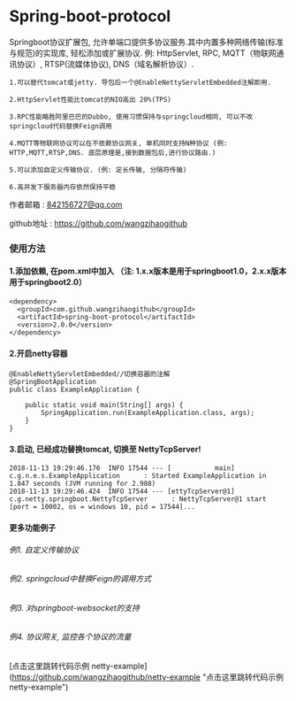 # Spring-boot-protocol
Springboot协议扩展包, 允许单端口提供多协议服务.其中内置多种网络传输(标准与规范)的实现库, 轻松添加或扩展协议. 例: HttpServlet, RPC, MQTT（物联网通讯协议）, RTSP(流媒体协议), DNS（域名解析协议）.

    1.可以替代tomcat或jetty. 导包后一个@EnableNettyServletEmbedded注解即用. 
    
    2.HttpServlet性能比tomcat的NIO高出 20%(TPS)
    
    3.RPC性能略胜阿里巴巴的Dubbo, 使用习惯保持与springcloud相同, 可以不改springcloud代码替换Feign调用
    
    4.MQTT等物联网协议可以在不依赖协议网关, 单机同时支持N种协议 (例: HTTP,MQTT,RTSP,DNS. 底层原理是,接到数据包后,进行协议路由.)
    
    5.可以添加自定义传输协议. (例: 定长传输, 分隔符传输)
    
    6.高并发下服务器内存依然保持平稳

作者邮箱 : 842156727@qq.com

github地址 : https://github.com/wangzihaogithub


### 使用方法

#### 1.添加依赖, 在pom.xml中加入 （注: 1.x.x版本是用于springboot1.0，2.x.x版本用于springboot2.0）

    <dependency>
      <groupId>com.github.wangzihaogithub</groupId>
      <artifactId>spring-boot-protocol</artifactId>
      <version>2.0.0</version>
    </dependency>
	
	
#### 2.开启netty容器

    @EnableNettyServletEmbedded//切换容器的注解
    @SpringBootApplication
    public class ExampleApplication {
    
        public static void main(String[] args) {
            SpringApplication.run(ExampleApplication.class, args);
        }
    }

#### 3.启动, 已经成功替换tomcat, 切换至 NettyTcpServer!

    2018-11-13 19:29:46.176  INFO 17544 --- [           main] c.g.n.e.s.ExampleApplication      : Started ExampleApplication in 1.847 seconds (JVM running for 2.988)
    2018-11-13 19:29:46.424  INFO 17544 --- [ettyTcpServer@1] c.g.netty.springboot.NettyTcpServer      : NettyTcpServer@1 start [port = 10002, os = windows 10, pid = 17544]...
    
    
#### 更多功能例子

###### 例1. 自定义传输协议

###### 例2. springcloud中替换Feign的调用方式

###### 例3. 对springboot-websocket的支持

###### 例4. 协议网关, 监控各个协议的流量


[点击这里跳转代码示例 netty-example] (https://github.com/wangzihaogithub/netty-example "点击这里跳转代码示例 netty-example")
 



